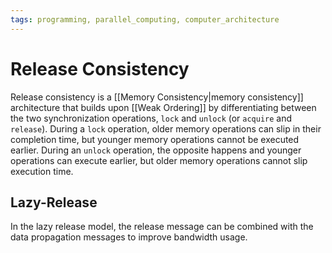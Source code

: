 ```yaml
---
tags: programming, parallel_computing, computer_architecture
---
```


# Release Consistency

Release consistency is a [[Memory Consistency|memory consistency]] architecture that builds upon [[Weak Ordering]] by differentiating between the two synchronization operations, `lock` and `unlock` (or `acquire` and `release`). During a `lock` operation, older memory operations can slip in their completion time, but younger memory operations cannot be executed earlier. During an `unlock` operation, the opposite happens and younger operations can execute earlier, but older memory operations cannot slip execution time.

## Lazy-Release

In the lazy release model, the release message can be combined with the data propagation messages to improve bandwidth usage.